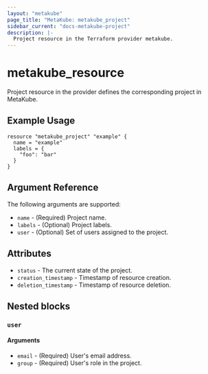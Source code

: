 ```yaml
---
layout: "metakube"
page_title: "MetaKube: metakube_project"
sidebar_current: "docs-metakube-project"
description: |-
  Project resource in the Terraform provider metakube.
---
```


# metakube_resource

Project resource in the provider defines the corresponding project in MetaKube.

## Example Usage

```hcl
resource "metakube_project" "example" {
  name = "example"
  labels = {
    "foo": "bar"
  }
}
```

## Argument Reference

The following arguments are supported:

* `name` - (Required) Project name.
* `labels` - (Optional) Project labels.
* `user` - (Optional) Set of users assigned to the project.

## Attributes

* `status` - The current state of the project.
* `creation_timestamp` - Timestamp of resource creation.
* `deletion_timestamp` - Timestamp of resource deletion.

## Nested blocks

### `user`

#### Arguments

* `email` - (Required) User's email address.
* `group` - (Required) User's role in the project.
